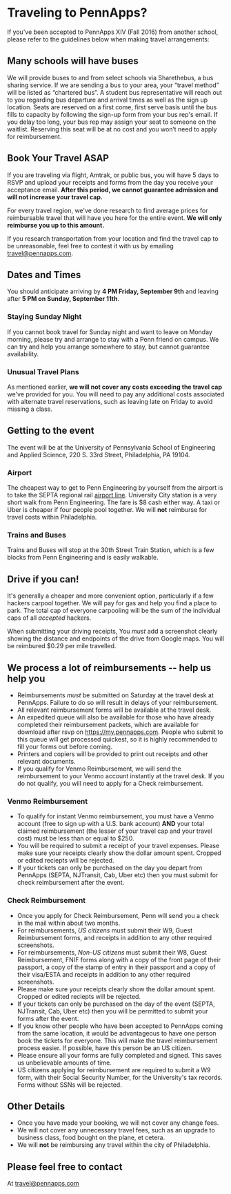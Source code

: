 Traveling to PennApps?
=======================
If you've been accepted to PennApps XIV (Fall 2016) from another school, please refer to the guidelines below when making travel arrangements:

## Many schools will have buses

We will provide buses to and from select schools via Sharethebus, a bus sharing service. If we are sending a bus to your area, your “travel method” will be listed as “chartered bus”. A student bus representative will reach out to you regarding bus departure and arrival times as well as the sign up location. Seats are reserved on a first come, first serve basis until the bus fills to capacity by following the sign-up form from your bus rep's email. If you delay too long, your bus rep may assign your seat to someone on the waitlist. Reserving this seat will be at no cost and you won’t need to apply for reimbursement.

## Book Your Travel ASAP
If you are traveling via flight, Amtrak, or public bus, you will have 5 days to RSVP and upload your receipts and forms from the day you receive your acceptance email. **After this period, we cannot guarantee admission and will not increase your travel cap.**

For every travel region, we've done research to find average prices for reimbursable travel that will have you here for the entire event. **We will only reimburse you up to this amount.**

If you research transportation from your location and find the travel cap to be unreasonable, feel free to contest it with us by emailing travel@pennapps.com.


## Dates and Times
You should anticipate arriving by **4 PM Friday, September 9th** and leaving after **5 PM on Sunday, September 11th**.

### Staying Sunday Night
If you cannot book travel for Sunday night and want to leave on Monday morning, please try and arrange to stay with a Penn friend on campus. We can try and help you arrange somewhere to stay, but cannot guarantee availability.

### Unusual Travel Plans
As mentioned earlier, **we will not cover any costs exceeding the travel cap** we've provided for you. You will need to pay any additional costs associated with alternate travel reservations, such as leaving late on Friday to avoid missing a class.


## Getting to the event

The event will be at the University of Pennsylvania School of Engineering and Applied Science, 220 S. 33rd Street, Philadelphia, PA 19104.

### Airport
The cheapest way to get to Penn Engineering by yourself from the airport is to take the SEPTA regional rail [airport line](http://www4.septa.org/schedules/rail/pdf/air.pdf). University City station is a very short walk from Penn Engineering. The fare is $8 cash either way. A taxi or Uber is cheaper if four people pool together. We will **not** reimburse for travel costs within Philadelphia.

### Trains and Buses
Trains and Buses will stop at the 30th Street Train Station, which is a few blocks from Penn Engineering and is easily walkable.

## Drive if you can!
It's generally a cheaper and more convenient option, particularly if a few hackers carpool together. We will pay for gas and help you find a place to park. The total cap of everyone carpooling will be the sum of the individual caps of all *accepted* hackers.

When submitting your driving receipts, You *must* add a screenshot clearly showing the distance and endpoints of the drive from Google maps. You will be reimbured $0.29 per mile travelled.

## We process a lot of reimbursements -- help us help you

- Reimbursements *must* be submitted on Saturday at the travel desk at PennApps. Failure to do so will result in delays of your reimbursement.
- All relevant reimbursement forms will be available at the travel desk.
- An expedited queue will also be available for those who have already completed their reimbursement packets, which are available for download after rsvp on https://my.pennapps.com. People who submit to this queue will get processed quickest, so it is highly recommended to fill your forms out before coming.
- Printers and copiers will be provided to print out receipts and other relevant documents.
- If you qualify for Venmo Reimbursement, we will send the reimbursement to your Venmo account instantly at the travel desk. If you do not qualify, you will need to apply for a Check reimbursement.

### Venmo Reimbursement
- To qualify for instant Venmo reimbursement, you must have a Venmo account (free to sign up with a U.S. bank account) **AND** your total claimed reimbursement (the lesser of your travel cap and your travel cost) must be less than or equal to $250.
- You will be required to submit a receipt of your travel expenses. Please make sure your receipts clearly show the dollar amount spent. Cropped or edited reciepts will be rejected.
- If your tickets can only be purchased on the day you depart from PennApps (SEPTA, NJTransit, Cab, Uber etc) then you must submit for check reimbursement after the event.

### Check Reimbursement
- Once you apply for Check Reimbursement, Penn will send you a check in the mail within about two months.
- For reimbursements, *US citizens* must submit their W9, Guest Reimbursement forms, and receipts in addition to any other required screenshots.
- For reimbursements, *Non-US citizens* must submit their W8, Guest Reimbursement, FNIF forms along with a copy of the front page of their passport, a copy of the stamp of entry in their passport and a copy of their visa/ESTA  and receipts in addition to any other required screenshots.
- Please make sure your receipts clearly show the dollar amount spent. Cropped or edited reciepts will be rejected.
- If your tickets can only be purchased on the day of the event (SEPTA, NJTransit, Cab, Uber etc) then you will be permitted to submit your forms after the event.
- If you know other people who have been accepted to PennApps coming from the same location, it would be advantageous to have one person book the tickets for everyone. This will make the travel reimbursement process easier. If possible, have this person be an US citizen.
- Please ensure all your forms are fully completed and signed. This saves us unbelievable amounts of time.
- US citizens applying for reimbursement are required to submit a W9 form, with their Social Security Number, for the University's tax records. Forms without SSNs will be rejected.

## Other Details
 - Once you have made your booking, we will not cover any change fees.
 - We will not cover any unnecessary travel fees, such as an upgrade to business class, food bought on the plane, et cetera.
 - We will **not** be reimbursing any travel within the city of Philadelphia.

## Please feel free to contact
At travel@pennapps.com
